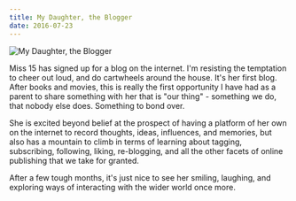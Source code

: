 ```yaml
---
title: My Daughter, the Blogger
date: 2016-07-23
---
```


![My Daughter, the Blogger](https://source.unsplash.com/jpkvklXwt98/1600x900)

Miss 15 has signed up for a blog on the internet. I'm resisting the temptation to cheer out loud, and do cartwheels around the house. It's her first blog. After books and movies, this is really the first opportunity I have had as a parent to share something with her that is "our thing" - something we do, that nobody else does. Something to bond over.

She is excited beyond belief at the prospect of having a platform of her own on the internet to record thoughts, ideas, influences, and memories, but also has a mountain to climb in terms of learning about tagging, subscribing, following, liking, re-blogging, and all the other facets of online publishing that we take for granted.

After a few tough months, it's just nice to see her smiling, laughing, and exploring ways of interacting with the wider world once more.